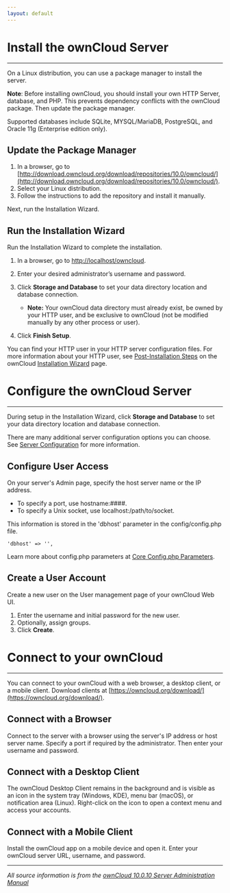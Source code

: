 ```yaml
---
layout: default
---
```

# Install the ownCloud Server
* * *
On a Linux distribution, you can use a package manager to install the server.

__Note__: Before installing ownCloud, you should install your own HTTP Server, database, and PHP. This prevents dependency conflicts with the ownCloud package. Then update the package manager.

Supported databases include SQLite, MYSQL/MariaDB, PostgreSQL, and Oracle 11g (Enterprise edition only).

## Update the Package Manager

1. In a browser, go to [http://download.owncloud.org/download/repositories/10.0/owncloud/](http://download.owncloud.org/download/repositories/10.0/owncloud/).
2. Select your Linux distribution.
3. Follow the instructions to add the repository and install it manually.

Next, run the Installation Wizard.

## Run the Installation Wizard

Run the Installation Wizard to complete the installation.

  1. In a browser, go to [http://localhost/owncloud](http://localhost/owncloud).
  2. Enter your desired administrator’s username and password.
  3. Click __Storage and Database__ to set your data directory location and database connection.

      - __Note:__ Your ownCloud data directory must already exist, be owned by your HTTP user, and be exclusive to ownCloud (not be modified manually by any other process or user).
  4. Click __Finish Setup__.

You can find your HTTP user in your HTTP server configuration files. For more information about your HTTP user, see [Post-Installation Steps](https://doc.owncloud.org/server/latest/admin_manual/installation/installation_wizard.html#post-installation-steps) on the ownCloud  [Installation Wizard](https://doc.owncloud.org/server/latest/admin_manual/installation/installation_wizard.html#post-installation-steps) page.

# Configure the ownCloud Server
* * *
During setup in the Installation Wizard, click __Storage and Database__ to set your data directory location and database connection.

There are many additional server configuration options you can choose. See [Server Configuration](https://doc.owncloud.org/server/latest/admin_manual/configuration/server/) for more information.

## Configure User Access

On your server's Admin page, specify the host server name or the IP address.
  - To specify a port, use hostname:####.
  - To specify a Unix socket, use localhost:/path/to/socket.

This information is stored in the 'dbhost' parameter in the  config/config.php file.

    'dbhost' => '',

Learn more about config.php parameters at [Core Config.php Parameters](https://doc.owncloud.org/server/latest/admin_manual/configuration/server/config_sample_php_parameters.html).

## Create a User Account

Create a new user on the User management page of your ownCloud Web UI.

   1. Enter the username and initial password for the new user.
   2. Optionally, assign groups.
   3. Click __Create__.

# Connect to your ownCloud
* * *
You can connect to your ownCloud with a web browser, a desktop client, or a mobile client. Download clients at [https://owncloud.org/download/](https://owncloud.org/download/).

## Connect with a Browser

Connect to the server with a browser using the server's IP address or host server name. Specify a port if required by the administrator. Then enter your username and password.

## Connect with a Desktop Client

The ownCloud Desktop Client remains in the background and is visible as an icon in the system tray (Windows, KDE), menu bar (macOS), or notification area (Linux). Right-click on the icon to open a context menu and access your accounts.

## Connect with a Mobile Client

Install the ownCloud app on a mobile device and open it. Enter your ownCloud server URL, username, and password.

* * *
_All source information is from the [ownCloud 10.0.10 Server Administration Manual](https://doc.owncloud.org/server/latest/admin_manual/contents.html)_
